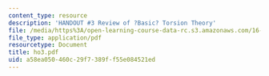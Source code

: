 ```yaml
---
content_type: resource
description: 'HANDOUT #3 Review of ?Basic? Torsion Theory'
file: /media/https%3A/open-learning-course-data-rc.s3.amazonaws.com/16-20-structural-mechanics-fall-2002/a58ea050460c29f7389ff55e084521ed_ho3.pdf
file_type: application/pdf
resourcetype: Document
title: ho3.pdf
uid: a58ea050-460c-29f7-389f-f55e084521ed
---
```

